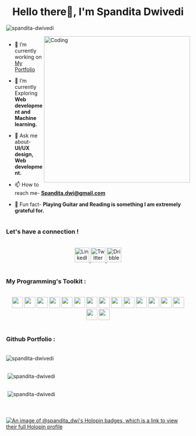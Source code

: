 ![]()
<h1 align="center">Hello there🔆, I'm Spandita Dwivedi</h1>
<p align="left"> <img src="https://komarev.com/ghpvc/?username=spandita-dwivedi&label=Profile%20views&color=0e75b6&style=flat" alt="spandita-dwivedi" /> </p>
<p><img align="right" alt="Coding" width="400" src="https://media2.giphy.com/media/L1R1tvI9svkIWwpVYr/giphy.gif?cid=ecf05e47a24y13rdzhwy5q5r8y5qok8sbc0hig5iel3q83v0&rid=giphy.gif&ct=g"> </p>
<p align="left"> <a href="https://twitter.com/" target="blank"><img src="https://img.shields.io/twitter/follow/?logo=twitter&style=for-the-badge" alt="" /></a> </p>

- 🔭 I’m currently working on [My Portfolio](https://spandita.vercel.app/)

- 🌱 I’m currently Exploring **Web development and Machine learning.**

- 💬 Ask me about- **UI/UX design, Web development.**

- 📫 How to reach me- **Spandita.dwi@gmail.com**

- 🌻 Fun fact- **Playing Guitar and Reading is something I am extremely grateful for.**
<h1></h1>


### Let's have a connection !

<br>
<div id="badges" align="center">
 <a href="https://www.linkedin.com/in/spandita-dwivedi-a97789246/">
    <img src="https://cdn-icons-png.flaticon.com/512/1383/1383262.png" height=40px width=40px alt="LinkedIn Badge"/>
  </a>
  
  <a href="https://twitter.com/spandita_dwi">
    <img src="https://cdn-icons-png.flaticon.com/512/2335/2335289.png" height=40px width=40px alt="Twitter Badge"/>
  </a>
  
   <a href="https://dribbble.com/spandita_d">
    <img src="https://cdn-icons-png.flaticon.com/512/4008/4008375.png" height=40px width=40px alt="Dribble Badge"/>
  </a>

</div>

<h1></h1>

### My Programming's Toolkit :

<br>

<div align="center"> 
<img src="https://cdn-icons-png.flaticon.com/512/753/753244.png" height="30" width="30">
<img src="https://cdn-icons-png.flaticon.com/512/5968/5968705.png" height="30" width="30">
<img src="https://cdn-icons-png.flaticon.com/512/9472/9472487.png" height="30" width="30">
<img src="https://cdn-icons-png.flaticon.com/512/3097/3097008.png" height="30" width="30">
<img src="https://cdn-icons-png.flaticon.com/512/4726/4726005.png" height="30" width="30">
<img src="https://cdn-icons-png.flaticon.com/512/888/888859.png" height="30" width="30">
<img src="https://cdn-icons-png.flaticon.com/512/5968/5968381.png" height="30" width="30">
<img src="https://cdn-icons-png.flaticon.com/512/5968/5968322.png" height="30" width="30">
<img src="https://cdn-icons-png.flaticon.com/512/136/136527.png" height="30" width="30">
<img src="https://www.datocms-assets.com/75941/1657707878-nextjs_logo.png" height="30" width="30">
<img src="https://cdn-icons-png.flaticon.com/512/2111/2111288.png" height="30" width="30">
<img src="https://res.cloudinary.com/crunchbase-production/image/upload/dtokjerhk1dxyludtlwc" height="30" width="30">
<img src="https://cdn.iconscout.com/icon/free/png-256/heroku-3521485-2944929.png" height="30" width="30">
<img src="https://cdn-icons-png.flaticon.com/512/5968/5968358.png" height="30" width="30">
<img src="https://cdn-icons-png.flaticon.com/512/5210/5210800.png" height="30" width="30">
<img src="https://cdn-icons-png.flaticon.com/512/5210/5210500.png" height="30" width="30">
</div>
<h1></h1>



### Github Portfolio :

<br>

<table cellpadding="0">
<tr style="padding: 0">
<img src="https://github-readme-stats.vercel.app/api/top-langs?username=spandita-dwivedi&show_icons=true&locale=en&layout=compact&theme=github_dark" alt="spandita-dwivedi" />
</tr>
</table>


<table cellpadding="0">
<tr style="padding: 0">
&nbsp;<img src="https://github-readme-stats.vercel.app/api?username=spandita-dwivedi&show_icons=true&locale=en&theme=github_dark"" alt="spandita-dwivedi" />
</tr>
</table>


<table cellpadding="0">
<tr style="padding: 0">
&nbsp;<img src="https://github-readme-streak-stats.herokuapp.com/?user=spandita-dwivedi&&theme=dark"" alt="spandita-dwivedi" />
</tr>
</table>

<h1></h1>


[![An image of @spandita_dwi's Holopin badges, which is a link to view their full Holopin profile](https://holopin.me/spandita_dwi)](https://holopin.io/@spandita_dwi)
